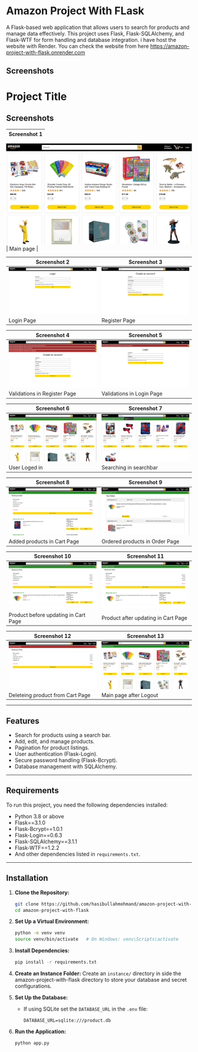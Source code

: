 
# Amazon Project With FLask

A Flask-based web application that allows users to search for products and manage data effectively. This project uses Flask, Flask-SQLAlchemy, and Flask-WTF for form handling and database integration.
i have host the website with Render. You can check the website from here https://amazon-project-with-flask.onrender.com

## Screenshots

# Project Title

## Screenshots
| Screenshot 1 | 
|--------------|
![Screenshot 1](screenshots/1.png)
| Main page |

| Screenshot 2 | Screenshot 3 |
|--------------|--------------|
| ![Screenshot 2](screenshots/2.png) | ![Screenshot 3](screenshots/3.png) |
| Login Page | Register Page |

| Screenshot 4 | Screenshot 5 |
|--------------|--------------|
| ![Screenshot 4](screenshots/4.png) | ![Screenshot 5](screenshots/5.png) |
| Validations in Register Page | Validations in Login Page |

| Screenshot 6 | Screenshot 7 |
|--------------|--------------|
| ![Screenshot 6](screenshots/6.png) | ![Screenshot 7](screenshots/7.png) |
| User Loged in | Searching in searchbar  |

| Screenshot 8 | Screenshot 9 |
|--------------|--------------|
| ![Screenshot 8](screenshots/8.png) | ![Screenshot 9](screenshots/9.png) |
| Added products in Cart Page | Ordered products in Order Page |

| Screenshot 10 | Screenshot 11 |
|--------------|---------------|
| ![Screenshot 10](screenshots/10.png) | ![Screenshot 11](screenshots/11.png) |
| Product before updating in Cart Page | Product after updating in Cart Page |

| Screenshot 12 | Screenshot 13 |
|---------------|---------------|
| ![Screenshot 12](screenshots/12.png) | ![Screenshot 13](screenshots/13.png) |
| Deleteing product from Cart Page | Main page after Logout |



---

## Features

- Search for products using a search bar.
- Add, edit, and manage products.
- Pagination for product listings.
- User authentication (Flask-Login).
- Secure password handling (Flask-Bcrypt).
- Database management with SQLAlchemy.

---

## Requirements

To run this project, you need the following dependencies installed:

- Python 3.8 or above
- Flask==3.1.0
- Flask-Bcrypt==1.0.1
- Flask-Login==0.6.3
- Flask-SQLAlchemy==3.1.1
- Flask-WTF==1.2.2
- And other dependencies listed in `requirements.txt`.

---

## Installation

1. **Clone the Repository:**
   ```bash
   git clone https://github.com/hasibullahmohmand/amazon-project-with-flask.git
   cd amazon-project-with-flask
   ```

2. **Set Up a Virtual Environment:**
   ```bash
   python -m venv venv
   source venv/bin/activate   # On Windows: venv\Scripts\activate
   ```

3. **Install Dependencies:**
   ```bash
   pip install -r requirements.txt
   ```

4. **Create an Instance Folder:**
   Create an `instance/` directory in side the amazon-project-with-flask directory to store your database and secret configurations.

5. **Set Up the Database:**
   - If using SQLite set the `DATABASE_URL` in the `.env` file:
     ```plaintext
     DATABASE_URL=sqlite:///product.db
     ```

6. **Run the Application:**
   ```bash
   python app.py
   ```
